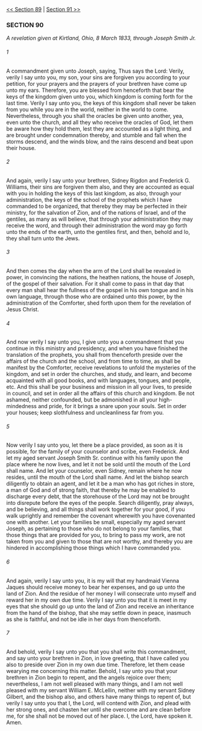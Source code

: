 [<< Section 89](Section%2089.md)  |  [Section 91 >>](Section%2091.md)

### SECTION 90

*A revelation given at Kirtland, Ohio, 8 March 1833, through Joseph Smith Jr.*

###### 1
A commandment given unto Joseph, saying, Thus says the Lord: Verily, verily I say unto you, my son, your sins are forgiven you according to your petition, for your prayers and the prayers of your brethren have come up unto my ears. Therefore, you are blessed from henceforth that bear the keys of the kingdom given unto you, which kingdom is coming forth for the last time. Verily I say unto you, the keys of this kingdom shall never be taken from you while you are in the world, neither in the world to come. Nevertheless, through you shall the oracles be given unto another, yea, even unto the church, and all they who receive the oracles of God, let them be aware how they hold them, lest they are accounted as a light thing, and are brought under condemnation thereby, and stumble and fall when the storms descend, and the winds blow, and the rains descend and beat upon their house.

###### 2
And again, verily I say unto your brethren, Sidney Rigdon and Frederick G. Williams, their sins are forgiven them also, and they are accounted as equal with you in holding the keys of this last kingdom, as also, through your administration, the keys of the school of the prophets which I have commanded to be organized, that thereby they may be perfected in their ministry, for the salvation of Zion, and of the nations of Israel, and of the gentiles, as many as will believe, that through your administration they may receive the word, and through their administration the word may go forth unto the ends of the earth, unto the gentiles first, and then, behold and lo, they shall turn unto the Jews.

###### 3
And then comes the day when the arm of the Lord shall be revealed in power, in convincing the nations, the heathen nations, the house of Joseph, of the gospel of their salvation. For it shall come to pass in that day that every man shall hear the fullness of the gospel in his own tongue and in his own language, through those who are ordained unto this power, by the administration of the Comforter, shed forth upon them for the revelation of Jesus Christ.

###### 4
And now verily I say unto you, I give unto you a commandment that you continue in this ministry and presidency, and when you have finished the translation of the prophets, you shall from thenceforth preside over the affairs of the church and the school, and from time to time, as shall be manifest by the Comforter, receive revelations to unfold the mysteries of the kingdom, and set in order the churches, and study, and learn, and become acquainted with all good books, and with languages, tongues, and people, etc. And this shall be your business and mission in all your lives, to preside in council, and set in order all the affairs of this church and kingdom. Be not ashamed, neither confounded, but be admonished in all your high-mindedness and pride, for it brings a snare upon your souls. Set in order your houses; keep slothfulness and uncleanliness far from you.

###### 5
Now verily I say unto you, let there be a place provided, as soon as it is possible, for the family of your counselor and scribe, even Frederick. And let my aged servant Joseph Smith Sr. continue with his family upon the place where he now lives, and let it not be sold until the mouth of the Lord shall name. And let your counselor, even Sidney, remain where he now resides, until the mouth of the Lord shall name. And let the bishop search diligently to obtain an agent, and let it be a man who has got riches in store, a man of God and of strong faith, that thereby he may be enabled to discharge every debt, that the storehouse of the Lord may not be brought into disrepute before the eyes of the people. Search diligently, pray always, and be believing, and all things shall work together for your good, if you walk uprightly and remember the covenant wherewith you have covenanted one with another. Let your families be small, especially my aged servant Joseph, as pertaining to those who do not belong to your families, that those things that are provided for you, to bring to pass my work, are not taken from you and given to those that are not worthy, and thereby you are hindered in accomplishing those things which I have commanded you.

###### 6
And again, verily I say unto you, it is my will that my handmaid Vienna Jaques should receive money to bear her expenses, and go up unto the land of Zion. And the residue of her money I will consecrate unto myself and reward her in my own due time. Verily I say unto you that it is meet in my eyes that she should go up unto the land of Zion and receive an inheritance from the hand of the bishop, that she may settle down in peace, inasmuch as she is faithful, and not be idle in her days from thenceforth.

###### 7
And behold, verily I say unto you that you shall write this commandment, and say unto your brethren in Zion, in love greeting, that I have called you also to preside over Zion in my own due time. Therefore, let them cease wearying me concerning this matter. Behold, I say unto you that your brethren in Zion begin to repent, and the angels rejoice over them; nevertheless, I am not well pleased with many things, and I am not well pleased with my servant William E. McLellin, neither with my servant Sidney Gilbert, and the bishop also, and others have many things to repent of, but verily I say unto you that I, the Lord, will contend with Zion, and plead with her strong ones, and chasten her until she overcome and are clean before me, for she shall not be moved out of her place. I, the Lord, have spoken it. Amen.